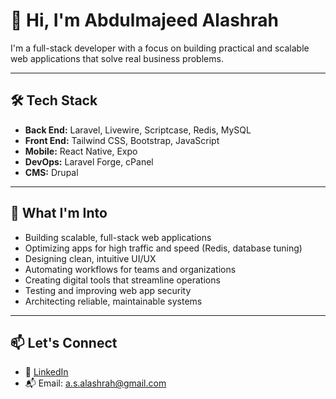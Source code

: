 # 👋 Hi, I'm Abdulmajeed Alashrah

I'm a full-stack developer with a focus on building practical and scalable web applications that solve real business problems.

---

## 🛠 Tech Stack

- **Back End:** Laravel, Livewire, Scriptcase, Redis, MySQL
- **Front End:** Tailwind CSS, Bootstrap, JavaScript
- **Mobile:** React Native, Expo
- **DevOps:** Laravel Forge, cPanel
- **CMS:** Drupal

---



## 🧠 What I'm Into

- Building scalable, full-stack web applications  
- Optimizing apps for high traffic and speed (Redis, database tuning)  
- Designing clean, intuitive UI/UX  
- Automating workflows for teams and organizations  
- Creating digital tools that streamline operations  
- Testing and improving web app security  
- Architecting reliable, maintainable systems

---

## 📫 Let's Connect

- 💼 [LinkedIn](https://www.linkedin.com/in/abdulmajeed-alashrah-745781173/)
- 📬 Email: a.s.alashrah@gmail.com

